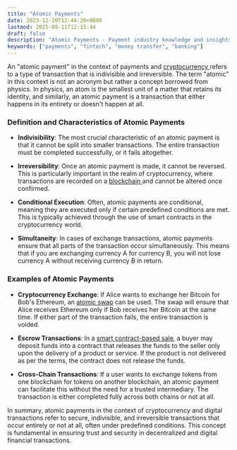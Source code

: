 ```yaml
---
title: "Atomic Payments"
date: 2023-12-20T12:44:20+0000
lastmod: 2025-08-11T12:15:44
draft: false
description: "Atomic Payments - Payment industry knowledge and insights"
keywords: ["payments", "fintech", "money transfer", "banking"]
---
```


An "atomic payment" in the context of payments and [cryptocurrency ](https://faisalkhanllc.xyz/resources/payments-wiki/c/cryptocurrency/)refers to a type of transaction that is indivisible and irreversible. The term "atomic" in this context is not an acronym but rather a concept borrowed from physics. In physics, an atom is the smallest unit of a matter that retains its identity, and similarly, an atomic payment is a transaction that either happens in its entirety or doesn't happen at all.

### Definition and Characteristics of Atomic Payments

- **Indivisibility**: The most crucial characteristic of an atomic payment is that it cannot be split into smaller transactions. The entire transaction must be completed successfully, or it fails altogether.

- **Irreversibility**: Once an atomic payment is made, it cannot be reversed. This is particularly important in the realm of cryptocurrency, where transactions are recorded on a [blockchain ](https://faisalkhanllc.xyz/resources/payments-wiki/b/blockchain/)and cannot be altered once confirmed.

- **Conditional Execution**: Often, atomic payments are conditional, meaning they are executed only if certain predefined conditions are met. This is typically achieved through the use of smart contracts in the cryptocurrency world.

- **Simultaneity**: In cases of exchange transactions, atomic payments ensure that all parts of the transaction occur simultaneously. This means that if you are exchanging currency A for currency B, you will not lose currency A without receiving currency B in return.

### Examples of Atomic Payments

- **Cryptocurrency Exchange**: If Alice wants to exchange her Bitcoin for Bob's Ethereum, an [atomic swap](https://faisalkhanllc.xyz/resources/payments-wiki/a/atomic-swaps/) can be used. The swap will ensure that Alice receives Ethereum only if Bob receives her Bitcoin at the same time. If either part of the transaction fails, the entire transaction is voided.

- **Escrow Transactions**: In a [smart contract-based sale](https://faisalkhanllc.xyz/resources/payments-wiki/s/smart-contract/), a buyer may deposit funds into a contract that releases the funds to the seller only upon the delivery of a product or service. If the product is not delivered as per the terms, the contract does not release the funds.

- **Cross-Chain Transactions**: If a user wants to exchange tokens from one blockchain for tokens on another blockchain, an atomic payment can facilitate this without the need for a trusted intermediary. The transaction is either completed fully across both chains or not at all.

In summary, atomic payments in the context of cryptocurrency and digital transactions refer to secure, indivisible, and irreversible transactions that occur entirely or not at all, often under predefined conditions. This concept is fundamental in ensuring trust and security in decentralized and digital financial transactions.